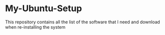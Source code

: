 # My-Ubuntu-Setup
This repository contains all the list of the software that I need and download when re-installing the system
